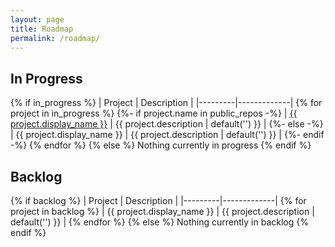 ```yaml
---
layout: page
title: Roadmap
permalink: /roadmap/
---
```


## In Progress

{% if in_progress %}
| Project | Description |
|---------|-------------|
{% for project in in_progress %}
{%- if project.name in public_repos -%}
| <a href='{{ github }}/{{ project.name }}' target='_blank'>{{ project.display_name }}</a> | {{ project.description | default('') }} |
{%- else -%}
| {{ project.display_name }} | {{ project.description | default('') }} |
{%- endif -%}
{% endfor %}
{% else %}
Nothing currently in progress
{% endif %}

## Backlog

{% if backlog %}
| Project | Description |
|---------|-------------|
{% for project in backlog %}
| {{ project.display_name }} | {{ project.description | default('') }} |
{% endfor %}
{% else %}
Nothing currently in backlog
{% endif %}